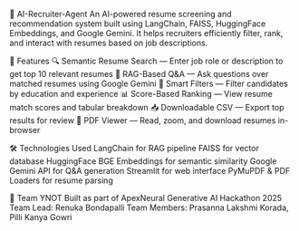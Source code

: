 🧠 AI-Recruiter-Agent
An AI-powered resume screening and recommendation system built using LangChain, FAISS, HuggingFace Embeddings, and Google Gemini. It helps recruiters efficiently filter, rank, and interact with resumes based on job descriptions.

🚀 Features
🔍 Semantic Resume Search — Enter job role or description to get top 10 relevant resumes
🧠 RAG-Based Q&A — Ask questions over matched resumes using Google Gemini
🎯 Smart Filters — Filter candidates by education and experience
📊 Score-Based Ranking — View resume match scores and tabular breakdown
📥 Downloadable CSV — Export top results for review
📄 PDF Viewer — Read, zoom, and download resumes in-browser

🛠️ Technologies Used
LangChain for RAG pipeline
FAISS for vector database
HuggingFace BGE Embeddings for semantic similarity
Google Gemini API for Q&A generation
Streamlit for web interface
PyMuPDF & PDF Loaders for resume parsing

👥 Team YNOT
Built as part of ApexNeural Generative AI Hackathon 2025
Team Lead: Renuka Bondapalli
Team Members: Prasanna Lakshmi Korada, Pilli Kanya Gowri
